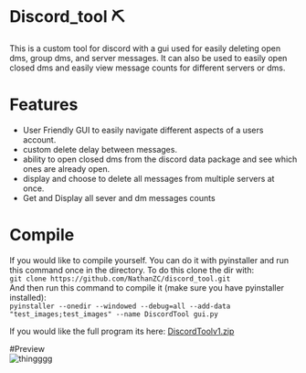 # Discord_tool ⛏️
This is a custom tool for discord with a gui used for easily deleting open dms, group dms, and server messages. It can also be used to easily open closed dms and easily view message counts for different servers or dms.

# Features
* User Friendly GUI to easily navigate different aspects of a users account.  
* custom delete delay between messages.  
* ability to open closed dms from the discord data package and see which ones are already open.  
* display and choose to delete all messages from multiple servers at once.  
* Get and Display all sever and dm messages counts  

# Compile
If you would like to compile yourself. You can do it with pyinstaller and run this command once in the directory. To do this clone the dir with:  
```git clone https://github.com/NathanZC/discord_tool.git```  
And then run this command to compile it (make sure you have pyinstaller installed):  
```pyinstaller --onedir --windowed --debug=all --add-data "test_images;test_images" --name DiscordTool gui.py```

If you would like the full program its here:
[DiscordToolv1.zip](https://github.com/user-attachments/files/16015570/DiscordToolv1.zip)


#Preview  
![thingggg](https://github.com/NathanZC/discord_tool/assets/58007916/bafac0ad-67da-402d-89d1-571ba14a47d7)

